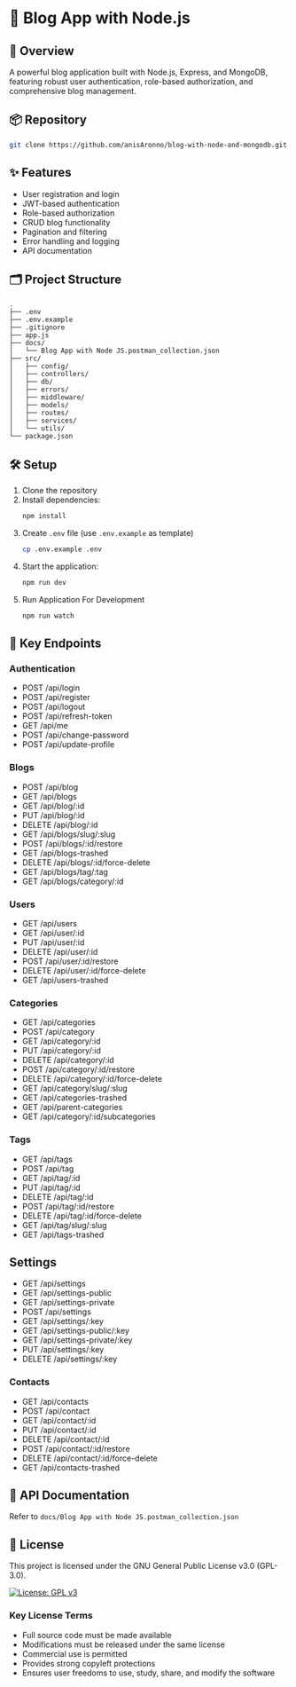 # 🚀 Blog App with Node.js

## 🌟 Overview

A powerful blog application built with Node.js, Express, and MongoDB, featuring robust user authentication, role-based authorization, and comprehensive blog management.

## 📦 Repository

```sh
git clone https://github.com/anisAronno/blog-with-node-and-mongodb.git
```

## ✨ Features

- User registration and login
- JWT-based authentication
- Role-based authorization
- CRUD blog functionality
- Pagination and filtering
- Error handling and logging
- API documentation

## 🗂️ Project Structure

```
.
├── .env
├── .env.example
├── .gitignore
├── app.js
├── docs/
│   └── Blog App with Node JS.postman_collection.json
├── src/
│   ├── config/
│   ├── controllers/
│   ├── db/
│   ├── errors/
│   ├── middleware/
│   ├── models/
│   ├── routes/
│   ├── services/
│   └── utils/
└── package.json
```

## 🛠️ Setup

1. Clone the repository
2. Install dependencies:
   ```sh
   npm install
   ```
3. Create `.env` file (use `.env.example` as template)
   ```sh
   cp .env.example .env
   ```
4. Start the application:
   ```sh
   npm run dev
   ```
5. Run Application For Development
   ```sh
   npm run watch
   ```

## 🔐 Key Endpoints

### Authentication

- POST /api/login
- POST /api/register
- POST /api/logout
- POST /api/refresh-token
- GET /api/me
- POST /api/change-password
- POST /api/update-profile

### Blogs

- POST /api/blog
- GET /api/blogs
- GET /api/blog/:id
- PUT /api/blog/:id
- DELETE /api/blog/:id
- GET /api/blogs/slug/:slug
- POST /api/blogs/:id/restore
- GET /api/blogs-trashed
- DELETE /api/blogs/:id/force-delete
- GET /api/blogs/tag/:tag
- GET /api/blogs/category/:id

### Users

- GET /api/users
- GET /api/user/:id
- PUT /api/user/:id
- DELETE /api/user/:id
- POST /api/user/:id/restore
- DELETE /api/user/:id/force-delete
- GET /api/users-trashed

### Categories

- GET /api/categories
- POST /api/category
- GET /api/category/:id
- PUT /api/category/:id
- DELETE /api/category/:id
- POST /api/category/:id/restore
- DELETE /api/category/:id/force-delete
- GET /api/category/slug/:slug
- GET /api/categories-trashed
- GET /api/parent-categories
- GET /api/category/:id/subcategories

### Tags

- GET /api/tags
- POST /api/tag
- GET /api/tag/:id
- PUT /api/tag/:id
- DELETE /api/tag/:id
- POST /api/tag/:id/restore
- DELETE /api/tag/:id/force-delete
- GET /api/tag/slug/:slug
- GET /api/tags-trashed

## Settings

- GET /api/settings
- GET /api/settings-public
- GET /api/settings-private
- POST /api/settings
- GET /api/settings/:key
- GET /api/settings-public/:key
- GET /api/settings-private/:key
- PUT /api/settings/:key
- DELETE /api/settings/:key

### Contacts

- GET /api/contacts
- POST /api/contact
- GET /api/contact/:id
- PUT /api/contact/:id
- DELETE /api/contact/:id
- POST /api/contact/:id/restore
- DELETE /api/contact/:id/force-delete
- GET /api/contacts-trashed

## 📖 API Documentation

Refer to `docs/Blog App with Node JS.postman_collection.json`

## 📄 License

This project is licensed under the GNU General Public License v3.0 (GPL-3.0).

[![License: GPL v3](https://img.shields.io/badge/License-GPLv3-blue.svg)](https://www.gnu.org/licenses/gpl-3.0)

### Key License Terms

- Full source code must be made available
- Modifications must be released under the same license
- Commercial use is permitted
- Provides strong copyleft protections
- Ensures user freedoms to use, study, share, and modify the software
